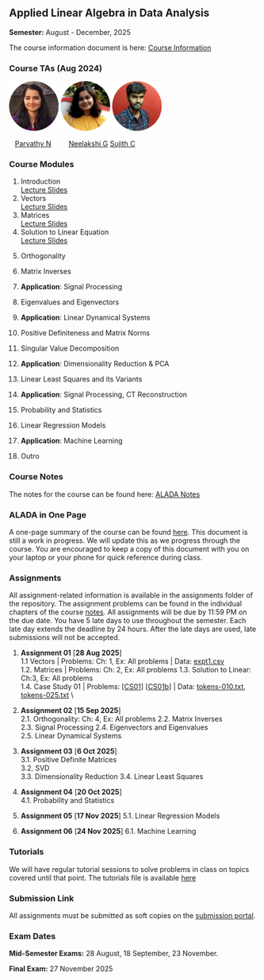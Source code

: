 ## Applied Linear Algebra in Data Analysis

**Semester:** August - December, 2025

The course information document is here: [Course Information](info.pdf)

### Course TAs (Aug 2024) 
<p align="left">
  <img src="tas/parvathy.png" alt="Parvathy" width="100"/>
  <img src="tas/neelakshi.png" alt="Neelakshi" width="100"/>
  <img src="tas/sujithc.png" alt="Sujith" width="100"/>
  <!-- <img src="tas/diwakar.png" alt="Diwakar" width="100"/> -->
</p>

<p align="left">
  &nbsp;&nbsp;&nbsp;<span><a href="https://github.com/ParvN">Parvathy N</a></span> &nbsp;&nbsp;&nbsp;&nbsp;&nbsp;&nbsp;&nbsp;
  <span><a href="">Neelakshi G</a></span> 
  <span><a href="https://github.com/SujithChristopher">Sujith C</a></span> &nbsp;&nbsp;&nbsp;&nbsp;&nbsp;
  <!-- <span><a href="https://github.com/bkdiwakar34">Diwakar BR</a></span> &nbsp;&nbsp;&nbsp; -->
</p>


### Course Modules

1. Introduction \
[Lecture Slides](lecture_slides/00-why_do_this_course.pdf) 
2. Vectors \
[Lecture Slides](lecture_slides/01-vector-spaces.pdf)
3. Matrices \
[Lecture Slides](lecture_slides/02-matrices.pdf)
4. Solution to Linear Equation \
[Lecture Slides](lecture_slides/03-solnslineareqns.pdf)
<!-- 5. Case Study 01 + Applications \ -->
<!-- [Lecture Slides](lecture_slides/casestudy-01.pdf) -->
5. Orthogonality
<!-- [Lecture Slides](lecture_slides/04-orthogonality.pdf) -->
6. Matrix Inverses
<!-- [Lecture Slides](lecture_slides/05-matrixinverses.pdf) -->
7. **Application**: Signal Processing
<!-- [Lecture Slides](lecture_slides/06-signalprocessing.ipynb) -->
8. Eigenvalues and Eigenvectors
<!-- [Lecture Slides](lecture_slides/07-eigenvalvec.pdf) -->
9. **Application**: Linear Dynamical Systems
<!-- [Lecture Slides](lecture_slides/08-pdmatnorm.pdf) -->
10. Positive Definiteness and Matrix Norms
<!-- [Lecture Slides](lecture_slides/08-pdmatnorm.pdf) -->
11. Singular Value Decomposition
<!-- [Lecture Slides](lecture_slides/10-svd.pdf) -->
12. **Application**: Dimensionality Reduction & PCA
<!-- [Lecture Slides](lecture_slides/11-dimredpca.pdf) -->
13. Linear Least Squares and its Variants
<!-- [Lecture Slides](lecture_slides/12-opt.pdf) -->
14. **Application**: Signal Processing, CT Reconstruction
<!-- [Lecture Slides](lecture_slides/12-opt.pdf) -->
15. Probability and Statistics
<!-- [Lecture Slides](lecture_slides/12-opt.pdf) -->
16. Linear Regression Models
<!-- [Lecture Slides](lecture_slides/12-opt.pdf) -->
17. **Application**: Machine Learning
<!-- [Lecture Slides](lecture_slides/12-opt.pdf) -->
18. Outro

### Course Notes
The notes for the course can be found here: [ALADA Notes](notes/aladanotes.pdf)

### ALADA in One Page
A one-page summary of the course can be found [here](notes/onepage.pdf). This document is still a work in progress. We will update this as we progress through the course. You are encouraged to keep a copy of this document with you on your laptop or your phone for quick reference during class.

### Assignments
All assignment-related information is available in the assignments folder of the repository. The assignment problems can be found in the individual chapters of the course [notes](notes/aladanotes.pdf). All assignments will be due by 11:59 PM on the due date. You have 5 late days to use throughout the semester. Each late day extends the deadline by 24 hours. After the late days are used, late submissions will not be accepted.

1. **Assignment 01** [**28 Aug 2025**] \
    1.1 Vectors | Problems: Ch: 1, Ex: All problems | Data: [expt1.csv](assignments/vectors/expt1.csv) \
    1.2. Matrices | Problems: Ch: 2, Ex: All problems
    1.3. Solution to Linear: Ch:3, Ex: All problems \
    1.4. Case Study 01 | Problems: [[CS01](case_studies/case_study_01.ipynb)] [[CS01b](case_studies/case_study_01b.ipynb)] | Data: [tokens-010.txt](case_studies/data/case_study_01/tokens-010.txt), [tokens-025.txt](case_studies/data/case_study_01/tokens-025.txt) \
    
2. **Assignment 02** [**15 Sep 2025**] \
    2.1. Orthogonality: Ch: 4, Ex: All problems
    2.2. Matrix Inverses \
    2.3. Signal Processing
    2.4. Eigenvectors and Eigenvalues \
    2.5. Linear Dynamical Systems

3. **Assignment 03** [**6 Oct 2025**] \
    3.1. Positive Definite Matrices \
    3.2. SVD \
    3.3. Dimensionality Reduction
    3.4. Linear Least Squares
    
4. **Assignment 04** [**20 Oct 2025**] \
    4.1. Probability and Statistics

5. **Assignment 05** [**17 Nov 2025**]
    5.1. Linear Regression Models

6. **Assignment 06** [**24 Nov 2025**]
    6.1. Machine Learning


### Tutorials
We will have regular tutorial sessions to solve problems in class on topics covered until that point. The tutorials file is available [here](assignments/tutorial.pdf)

### Submission Link
All assignments must be submitted as soft copies on the [submission portal]().

### Exam Dates
**Mid-Semester Exams:** 28 August, 18 September, 23 November.

**Final Exam:** 27 November 2025

<!-- ## ALADA Animations
The repository also has a set of interactive animations to demonstrate some of the concepts covered in the course. You can find details about these animations [here](aladaanim.md). -->

